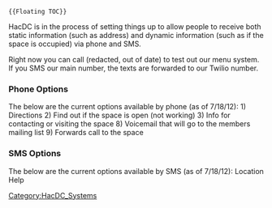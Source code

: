 ```{=mediawiki}
{{Floating TOC}}
```
HacDC is in the process of setting things up to allow people to receive
both static information (such as address) and dynamic information (such
as if the space is occupied) via phone and SMS.

Right now you can call (redacted, out of date) to test out our menu
system. If you SMS our main number, the texts are forwarded to our
Twilio number.

### Phone Options

The below are the current options available by phone (as of 7/18/12): 1)
Directions 2) Find out if the space is open (not working) 3) Info for
contacting or visiting the space 8) Voicemail that will go to the
members mailing list 9) Forwards call to the space

### SMS Options

The below are the current options available by SMS (as of 7/18/12):
Location Help

[Category:HacDC_Systems](Category:HacDC_Systems)
